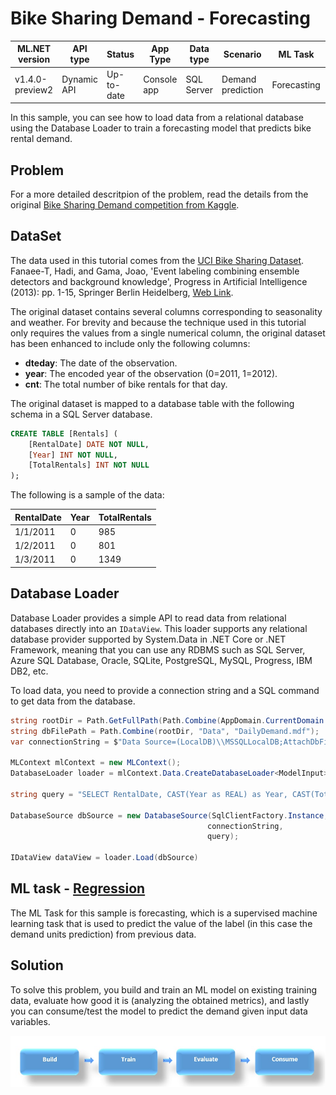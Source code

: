 # Bike Sharing Demand - Forecasting

| ML.NET version | API type          | Status                        | App Type    | Data type | Scenario            | ML Task                   | Algorithms                  |
|----------------|-------------------|-------------------------------|-------------|-----------|---------------------|---------------------------|-----------------------------|
| v1.4.0-preview2 | Dynamic API | Up-to-date | Console app | SQL Server | Demand prediction | Forecasting | Single Spectrum Analysis |

In this sample, you can see how to load data from a relational database using the Database Loader to train a forecasting model that predicts bike rental demand. 

## Problem

For a more detailed descritpion of the problem, read the details from the original [
Bike Sharing Demand competition from Kaggle](https://www.kaggle.com/c/bike-sharing-demand).

## DataSet

The data used in this tutorial comes from the [UCI Bike Sharing Dataset](https://archive.ics.uci.edu/ml/datasets/bike+sharing+dataset). Fanaee-T, Hadi, and Gama, Joao, 'Event labeling combining ensemble detectors and background knowledge', Progress in Artificial Intelligence (2013): pp. 1-15, Springer Berlin Heidelberg, [Web Link](https://link.springer.com/article/10.1007%2Fs13748-013-0040-3).

The original dataset contains several columns corresponding to seasonality and weather. For brevity and because the technique used in this tutorial only requires the values from a single numerical column, the original dataset has been enhanced to include only the following columns:  

- **dteday**: The date of the observation.
- **year**: The encoded year of the observation (0=2011, 1=2012).
- **cnt**: The total number of bike rentals for that day.

The original dataset is mapped to a database table with the following schema in a SQL Server database.

```sql
CREATE TABLE [Rentals] (
	[RentalDate] DATE NOT NULL,
	[Year] INT NOT NULL,
	[TotalRentals] INT NOT NULL
);
```

The following is a sample of the data:

| RentalDate | Year | TotalRentals |
| --- | --- | --- |
|1/1/2011|0|985|
|1/2/2011|0|801|
|1/3/2011|0|1349|

## Database Loader

Database Loader provides a simple API to read data from relational databases directly into an `IDataView`. This loader supports any relational database provider supported by System.Data in .NET Core or .NET Framework, meaning that you can use any RDBMS such as SQL Server, Azure SQL Database, Oracle, SQLite, PostgreSQL, MySQL, Progress, IBM DB2, etc.

To load data, you need to provide a connection string and a SQL command to get data from the database.

```csharp
string rootDir = Path.GetFullPath(Path.Combine(AppDomain.CurrentDomain.BaseDirectory, "../../../"));
string dbFilePath = Path.Combine(rootDir, "Data", "DailyDemand.mdf");
var connectionString = $"Data Source=(LocalDB)\\MSSQLLocalDB;AttachDbFilename={dbFilePath};Integrated Security=True;Connect Timeout=30;";

MLContext mlContext = new MLContext();
DatabaseLoader loader = mlContext.Data.CreateDatabaseLoader<ModelInput>();

string query = "SELECT RentalDate, CAST(Year as REAL) as Year, CAST(TotalRentals as REAL) as TotalRentals FROM Rentals;";

DatabaseSource dbSource = new DatabaseSource(SqlClientFactory.Instance,
                                            connectionString,
                                            query);

IDataView dataView = loader.Load(dbSource)
```

## ML task - [Regression](https://docs.microsoft.com/en-us/dotnet/machine-learning/resources/tasks#regression)

The ML Task for this sample is forecasting, which is a supervised machine learning task that is used to predict the value of the label (in this case the demand units prediction) from previous data.

## Solution

To solve this problem, you build and train an ML model on existing training data, evaluate how good it is (analyzing the obtained metrics), and lastly you can consume/test the model to predict the demand given input data variables.

![Build -> Train -> Evaluate -> Consume](../shared_content/modelpipeline.png)
